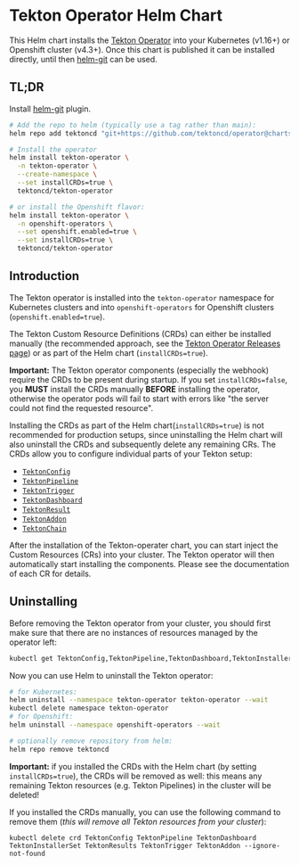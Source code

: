 # Tekton Operator Helm Chart

This Helm chart installs the [Tekton Operator](https://tekton.dev/docs/operator/) into your Kubernetes (v1.16+) or Openshift cluster (v4.3+).
Once this chart is published it can be installed directly, until then [helm-git](https://github.com/aslafy-z/helm-git) can be used.

## TL;DR

Install [helm-git](https://github.com/aslafy-z/helm-git) plugin.

```sh
# Add the repo to helm (typically use a tag rather than main):
helm repo add tektoncd "git+https://github.com/tektoncd/operator@charts?ref=main"

# Install the operator
helm install tekton-operator \
  -n tekton-operator \
  --create-namespace \
  --set installCRDs=true \
  tektoncd/tekton-operator

# or install the Openshift flavor:
helm install tekton-operator \
  -n openshift-operators \
  --set openshift.enabled=true \
  --set installCRDs=true \
  tektoncd/tekton-operator
```

## Introduction

The Tekton operator is installed into the `tekton-operator` namespace for Kubernetes clusters and into `openshift-operators` for Openshift clusters (`openshift.enabled=true`).

The Tekton Custom Resource Definitions (CRDs) can either be installed manually (the recommended approach, see the [Tekton Operator Releases page](https://github.com/tektoncd/operator/releases)) or as part of the Helm chart (`installCRDs=true`).

**Important:** The Tekton operator components (especially the webhook) require the CRDs to be present during startup. If you set `installCRDs=false`, you **MUST** install the CRDs manually **BEFORE** installing the operator, otherwise the operator pods will fail to start with errors like "the server could not find the requested resource".

Installing the CRDs as part of the Helm chart(`installCRDs=true`) is not recommended for production setups, since uninstalling the Helm chart will also uninstall the CRDs and subsequently delete any remaining CRs.
The CRDs allow you to configure individual parts of your Tekton setup:

* [`TektonConfig`](https://tekton.dev/docs/operator/tektonconfig/)
* [`TektonPipeline`](https://tekton.dev/docs/operator/tektonpipeline/)
* [`TektonTrigger`](https://tekton.dev/docs/operator/tektontrigger/)
* [`TektonDashboard`](https://tekton.dev/docs/operator/tektondashboard/)
* [`TektonResult`](https://tekton.dev/docs/operator/tektonresult/)
* [`TektonAddon`](https://tekton.dev/docs/operator/tektonaddon/)
* [`TektonChain`](https://tekton.dev/docs/operator/tektonchain/)


After the installation of the Tekton-operater chart, you can start inject the Custom Resources (CRs) into your cluster.
The Tekton operator will then automatically start installing the components.
Please see the documentation of each CR for details.

## Uninstalling

Before removing the Tekton operator from your cluster, you should first make sure that there are no instances of resources managed by the operator left:

```sh
kubectl get TektonConfig,TektonPipeline,TektonDashboard,TektonInstallerSet,TektonResults,TektonTrigger,TektonAddon,TektonPruner,TektonChain --all-namespaces
```

Now you can use Helm to uninstall the Tekton operator:

```sh
# for Kubernetes:
helm uninstall --namespace tekton-operator tekton-operator --wait
kubectl delete namespace tekton-operator
# for Openshift:
helm uninstall --namespace openshift-operators --wait

# optionally remove repository from helm:
helm repo remove tektoncd
```

**Important:** if you installed the CRDs with the Helm chart (by setting `installCRDs=true`), the CRDs will be removed as well: this means any remaining Tekton resources (e.g. Tekton Pipelines) in the cluster will be deleted!

If you installed the CRDs manually, you can use the following command to remove them (*this will remove all Tekton resources from your cluster*):
```
kubectl delete crd TektonConfig TektonPipeline TektonDashboard TektonInstallerSet TektonResults TektonTrigger TektonAddon --ignore-not-found
```

